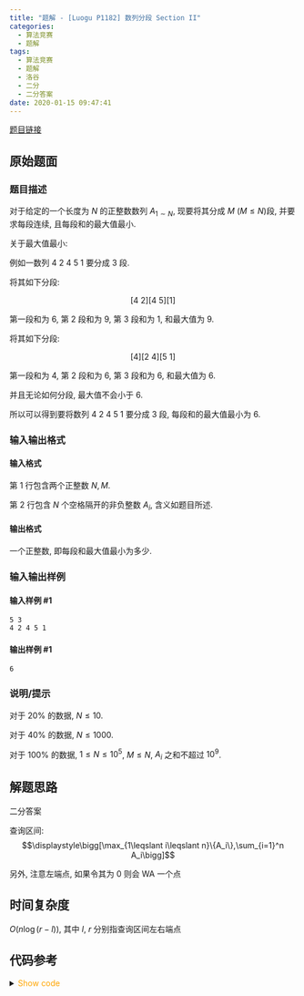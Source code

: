 ```yaml
---
title: "题解 - [Luogu P1182] 数列分段 Section II"
categories:
  - 算法竞赛
  - 题解
tags:
  - 算法竞赛
  - 题解
  - 洛谷
  - 二分
  - 二分答案
date: 2020-01-15 09:47:41
---
```


[题目链接](https://www.luogu.com.cn/problem/P1182)

<!-- more -->

## 原始题面

### 题目描述

对于给定的一个长度为 $N$ 的正整数数列 $A_{1\sim N}$, 现要将其分成 $M$ ($M\leqslant N$)段, 并要求每段连续, 且每段和的最大值最小.

关于最大值最小:

例如一数列 $4\ 2\ 4\ 5\ 1$ 要分成 $3$ 段.

将其如下分段:

$$[4\ 2][4\ 5][1]$$

第一段和为 $6$, 第 $2$ 段和为 $9$, 第 $3$ 段和为 $1$, 和最大值为 $9$.

将其如下分段:

$$[4][2\ 4][5\ 1]$$

第一段和为 $4$, 第 $2$ 段和为 $6$, 第 $3$ 段和为 $6$, 和最大值为 $6$.

并且无论如何分段, 最大值不会小于 $6$.

所以可以得到要将数列 $4\ 2\ 4\ 5\ 1$ 要分成 $3$ 段, 每段和的最大值最小为 $6$.

### 输入输出格式

#### 输入格式

第 $1$ 行包含两个正整数 $N,M$.

第 $2$ 行包含 $N$ 个空格隔开的非负整数 $A_i$​, 含义如题目所述.

#### 输出格式

一个正整数, 即每段和最大值最小为多少.

### 输入输出样例

#### 输入样例 #1

```input1
5 3
4 2 4 5 1
```

#### 输出样例 #1

```output1
6
```

### 说明/提示

对于 $20\%$ 的数据, $N\leqslant 10$.

对于 $40\%$ 的数据, $N\leqslant 1000$.

对于 $100\%$ 的数据, $1\leqslant N\leqslant 10^5$, $M\leqslant N$, $A_i$ 之和不超过 $10^9$.

## 解题思路

二分答案

查询区间:
$$\displaystyle\bigg[\max_{1\leqslant i\leqslant n}\{A_i\},\sum_{i=1}^n A_i\bigg]$$

另外, 注意左端点, 如果令其为 0 则会 WA 一个点

## 时间复杂度

$O(n\log(r-l))$, 其中 $l,\ r$ 分别指查询区间左右端点

## 代码参考

<details>
<summary><font color='orange'>Show code</font></summary>

{% icodeweb cpa_cpp title:Luogu_P1182 Luogu/P1182/0.cpp %}

</details>
